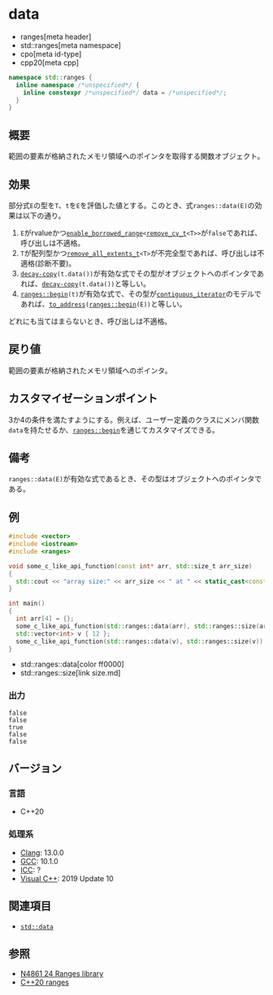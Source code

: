 # data
* ranges[meta header]
* std::ranges[meta namespace]
* cpo[meta id-type]
* cpp20[meta cpp]

```cpp
namespace std::ranges {
  inline namespace /*unspecified*/ {
    inline constexpr /*unspecified*/ data = /*unspecified*/;
  }
}
```

## 概要
範囲の要素が格納されたメモリ領域へのポインタを取得する関数オブジェクト。

## 効果
部分式`E`の型を`T`、`t`を`E`を評価した値とする。このとき、式`ranges::data(E)`の効果は以下の通り。

1. `E`がrvalueかつ[`enable_borrowed_range`](enable_borrowed_range.md)`<`[`remove_cv_t`](/reference/type_traits/remove_cv.md)`<T>>`が`false`であれば、呼び出しは不適格。
2. `T`が配列型かつ[`remove_all_extents_t`](/reference/type_traits/remove_all_extents.md)`<T>`が不完全型であれば、呼び出しは不適格(診断不要)。
3. [`decay-copy`](/reference/exposition-only/decay-copy.md)`(t.data())`が有効な式でその型がオブジェクトへのポインタであれば、[`decay-copy`](/reference/exposition-only/decay-copy.md)`(t.data())`と等しい。
4. [`ranges::begin`](begin.md)`(t)`が有効な式で、その型が[`contiguous_iterator`](/reference/iterator/contiguous_iterator.md)のモデルであれば、[`to_address`](/reference/memory/to_address.md)`(`[`ranges::begin`](begin.md)`(E))`と等しい。

どれにも当てはまらないとき、呼び出しは不適格。

## 戻り値
範囲の要素が格納されたメモリ領域へのポインタ。

## カスタマイゼーションポイント
3か4の条件を満たすようにする。例えば、ユーザー定義のクラスにメンバ関数`data`を持たせるか、[`ranges::begin`](begin.md)を通じてカスタマイズできる。

## 備考
`ranges::data(E)`が有効な式であるとき、その型はオブジェクトへのポインタである。

## 例
```cpp example
#include <vector>
#include <iostream>
#include <ranges>

void some_c_like_api_function(const int* arr, std::size_t arr_size)
{
  std::cout << "array size:" << arr_size << " at " << static_cast<const void*>(arr) << std::endl;
}

int main()
{
  int arr[4] = {};
  some_c_like_api_function(std::ranges::data(arr), std::ranges::size(arr));
  std::vector<int> v { 12 };
  some_c_like_api_function(std::ranges::data(v), std::ranges::size(v));
}
```
* std::ranges::data[color ff0000]
* std::ranges::size[link size.md]

### 出力
```
false
false
true
false
false
```

## バージョン
### 言語
- C++20

### 処理系
- [Clang](/implementation.md#clang): 13.0.0
- [GCC](/implementation.md#gcc): 10.1.0
- [ICC](/implementation.md#icc): ?
- [Visual C++](/implementation.md#visual_cpp): 2019 Update 10

## 関連項目
- [`std::data`](/reference/iterator/data.md)

## 参照
- [N4861 24 Ranges library](https://timsong-cpp.github.io/cppwp/n4861/ranges)
- [C++20 ranges](https://techbookfest.org/product/5134506308665344)
